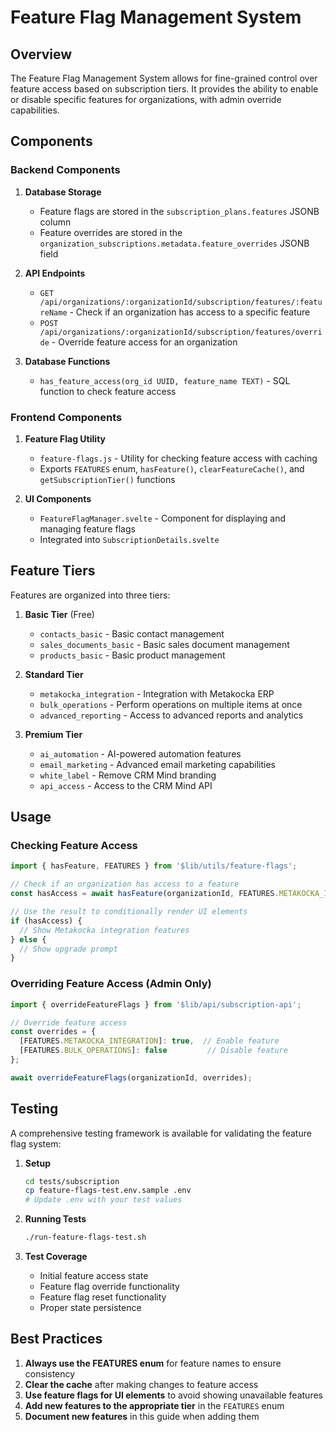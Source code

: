# Feature Flag Management System

## Overview

The Feature Flag Management System allows for fine-grained control over feature access based on subscription tiers. It provides the ability to enable or disable specific features for organizations, with admin override capabilities.

## Components

### Backend Components

1. **Database Storage**
   - Feature flags are stored in the `subscription_plans.features` JSONB column
   - Feature overrides are stored in the `organization_subscriptions.metadata.feature_overrides` JSONB field

2. **API Endpoints**
   - `GET /api/organizations/:organizationId/subscription/features/:featureName` - Check if an organization has access to a specific feature
   - `POST /api/organizations/:organizationId/subscription/features/override` - Override feature access for an organization

3. **Database Functions**
   - `has_feature_access(org_id UUID, feature_name TEXT)` - SQL function to check feature access

### Frontend Components

1. **Feature Flag Utility**
   - `feature-flags.js` - Utility for checking feature access with caching
   - Exports `FEATURES` enum, `hasFeature()`, `clearFeatureCache()`, and `getSubscriptionTier()` functions

2. **UI Components**
   - `FeatureFlagManager.svelte` - Component for displaying and managing feature flags
   - Integrated into `SubscriptionDetails.svelte`

## Feature Tiers

Features are organized into three tiers:

1. **Basic Tier** (Free)
   - `contacts_basic` - Basic contact management
   - `sales_documents_basic` - Basic sales document management
   - `products_basic` - Basic product management

2. **Standard Tier**
   - `metakocka_integration` - Integration with Metakocka ERP
   - `bulk_operations` - Perform operations on multiple items at once
   - `advanced_reporting` - Access to advanced reports and analytics

3. **Premium Tier**
   - `ai_automation` - AI-powered automation features
   - `email_marketing` - Advanced email marketing capabilities
   - `white_label` - Remove CRM Mind branding
   - `api_access` - Access to the CRM Mind API

## Usage

### Checking Feature Access

```javascript
import { hasFeature, FEATURES } from '$lib/utils/feature-flags';

// Check if an organization has access to a feature
const hasAccess = await hasFeature(organizationId, FEATURES.METAKOCKA_INTEGRATION);

// Use the result to conditionally render UI elements
if (hasAccess) {
  // Show Metakocka integration features
} else {
  // Show upgrade prompt
}
```

### Overriding Feature Access (Admin Only)

```javascript
import { overrideFeatureFlags } from '$lib/api/subscription-api';

// Override feature access
const overrides = {
  [FEATURES.METAKOCKA_INTEGRATION]: true,  // Enable feature
  [FEATURES.BULK_OPERATIONS]: false         // Disable feature
};

await overrideFeatureFlags(organizationId, overrides);
```

## Testing

A comprehensive testing framework is available for validating the feature flag system:

1. **Setup**
   ```bash
   cd tests/subscription
   cp feature-flags-test.env.sample .env
   # Update .env with your test values
   ```

2. **Running Tests**
   ```bash
   ./run-feature-flags-test.sh
   ```

3. **Test Coverage**
   - Initial feature access state
   - Feature flag override functionality
   - Feature flag reset functionality
   - Proper state persistence

## Best Practices

1. **Always use the FEATURES enum** for feature names to ensure consistency
2. **Clear the cache** after making changes to feature access
3. **Use feature flags for UI elements** to avoid showing unavailable features
4. **Add new features to the appropriate tier** in the `FEATURES` enum
5. **Document new features** in this guide when adding them

